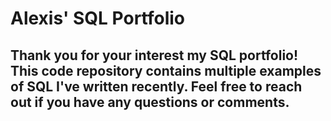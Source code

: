 # Alexis' SQL Portfolio
## Thank you for your interest my SQL portfolio! This code repository contains multiple examples of SQL I've written recently. Feel free to reach out if you have any questions or comments.
